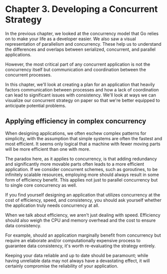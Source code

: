 # Chapter 3. Developing a Concurrent Strategy

In the previous chapter, we looked at the concurrency model that Go relies on to 
make your life as a developer easier. We also saw a visual representation of 
parallelism and concurrency. These help us to understand the differences and 
overlaps between serialized, concurrent, and parallel applications.

However, the most critical part of any concurrent application is not the 
concurrency itself but communication and coordination between the concurrent 
processes.

In this chapter, we'll look at creating a plan for an application that heavily 
factors communication between processes and how a lack of coordination can lead 
to significant issues with consistency. We'll look at ways we can visualize our 
concurrent strategy on paper so that we're better equipped to anticipate 
potential problems.

## Applying efficiency in complex concurrency

When designing applications, we often eschew complex patterns for simplicity, 
with the assumption that simple systems are often the fastest and most 
efficient. It seems only logical that a machine with fewer moving parts will be 
more efficient than one with more.

The paradox here, as it applies to concurrency, is that adding redundancy and 
significantly more movable parts often leads to a more efficient application. If 
we consider concurrent schemes, such as goroutines, to be infinitely scalable 
resources, employing more should always result in some form of efficiency 
benefit. This applies not just to parallel concurrency but to single core 
concurrency as well.

If you find yourself designing an application that utilizes concurrency at the 
cost of efficiency, speed, and consistency, you should ask yourself whether the 
application truly needs concurrency at all.

When we talk about efficiency, we aren't just dealing with speed. Efficiency 
should also weigh the CPU and memory overhead and the cost to ensure data 
consistency.

For example, should an application marginally benefit from concurrency but 
require an elaborate and/or computationally expensive process to guarantee data 
consistency, it's worth re-evaluating the strategy entirely.

Keeping your data reliable and up to date should be paramount; while having 
unreliable data may not always have a devastating effect, it will certainly 
compromise the reliability of your application.

